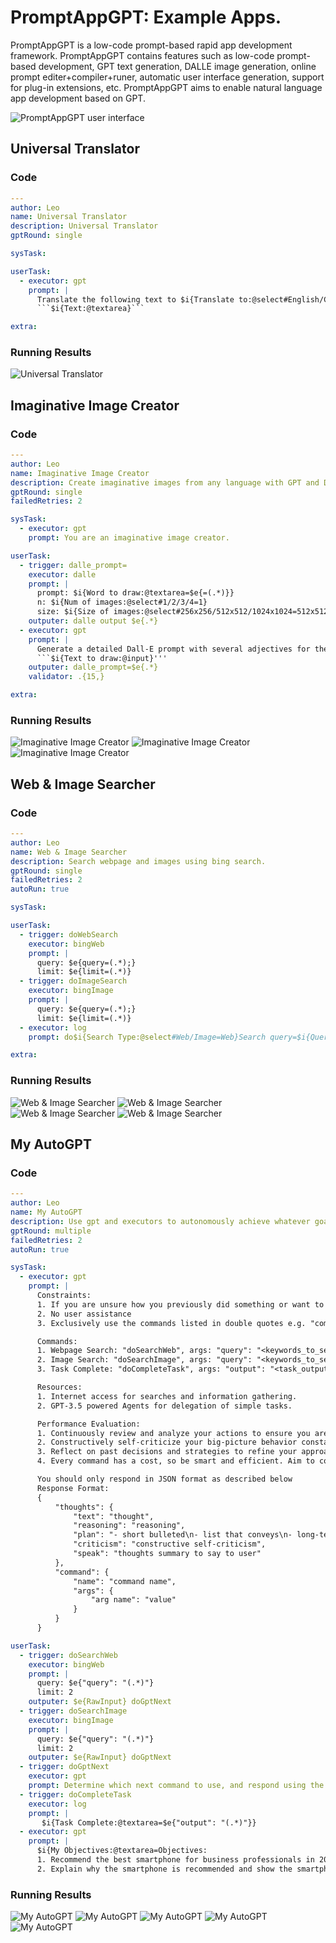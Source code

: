 # PromptAppGPT: Example Apps.
PromptAppGPT is a low-code prompt-based rapid app development framework. PromptAppGPT contains features such as low-code prompt-based development, GPT text generation, DALLE image generation, online prompt editer+compiler+runer, automatic user interface generation, support for plug-in extensions, etc. PromptAppGPT aims to enable natural language app development based on GPT.

![PromptAppGPT user interface](images/pag-image-creator-edit.png)

## Universal Translator

### Code

``` yaml
---
author: Leo
name: Universal Translator
description: Universal Translator
gptRound: single

sysTask:

userTask: 
  - executor: gpt
    prompt: |
      Translate the following text to $i{Translate to:@select#English/Chinese/French/Spanish=English}:
      ```$i{Text:@textarea}```

extra: 
```

### Running Results

![Universal Translator](images/apps/universal_translator_run_note.png)

## Imaginative Image Creator

### Code

``` yaml
---
author: Leo
name: Imaginative Image Creator
description: Create imaginative images from any language with GPT and DALL·E
gptRound: single
failedRetries: 2

sysTask:
  - executor: gpt
    prompt: You are an imaginative image creator. 

userTask: 
  - trigger: dalle_prompt=
    executor: dalle
    prompt: |
      prompt: $i{Word to draw:@textarea=$e{=(.*)}}
      n: $i{Num of images:@select#1/2/3/4=1}
      size: $i{Size of images:@select#256x256/512x512/1024x1024=512x512}
    outputer: dalle output $e{.*}
  - executor: gpt
    prompt: | 
      Generate a detailed Dall-E prompt with several adjectives for the following text:
      ```$i{Text to draw:@input}'''
    outputer: dalle_prompt=$e{.*} 
    validator: .{15,}

extra: 
```

### Running Results

![Imaginative Image Creator](images/apps/imaginative_image_creator_run_note_1.png)
![Imaginative Image Creator](images/apps/imaginative_image_creator_run_note_1.png)
![Imaginative Image Creator](images/apps/imaginative_image_creator_run_note_1.png)

## Web & Image Searcher

### Code

``` yaml
---
author: Leo
name: Web & Image Searcher 
description: Search webpage and images using bing search.
gptRound: single
failedRetries: 2
autoRun: true

sysTask:

userTask: 
  - trigger: doWebSearch
    executor: bingWeb
    prompt: |
      query: $e{query=(.*);}
      limit: $e{limit=(.*)}
  - trigger: doImageSearch
    executor: bingImage
    prompt: |
      query: $e{query=(.*);}
      limit: $e{limit=(.*)}
  - executor: log
    prompt: do$i{Search Type:@select#Web/Image=Web}Search query=$i{Query:@input}; limit=$i{limit:@select#3/5/10=5}

extra: 
```

### Running Results

![Web & Image Searcher](images/apps/web_image_searcher_run_note_1.png)
![Web & Image Searcher](images/apps/web_image_searcher_run_note_2.png)
![Web & Image Searcher](images/apps/web_image_searcher_run_note_3.png)
![Web & Image Searcher](images/apps/web_image_searcher_run_note_4.png)

## My AutoGPT

### Code

``` yaml
---
author: Leo
name: My AutoGPT
description: Use gpt and executors to autonomously achieve whatever goal you set.
gptRound: multiple
failedRetries: 2
autoRun: true

sysTask:
  - executor: gpt
    prompt: |
      Constraints:
      1. If you are unsure how you previously did something or want to recall past events, thinking about similar events will help you remember.
      2. No user assistance
      3. Exclusively use the commands listed in double quotes e.g. "command name"

      Commands:
      1. Webpage Search: "doSearchWeb", args: "query": "<keywords_to_search>"
      2. Image Search: "doSearchImage", args: "query": "<keywords_to_search>"
      3. Task Complete: "doCompleteTask", args: "output": "<task_output>"

      Resources:
      1. Internet access for searches and information gathering.
      2. GPT-3.5 powered Agents for delegation of simple tasks.

      Performance Evaluation:
      1. Continuously review and analyze your actions to ensure you are performing to the best of your abilities.
      2. Constructively self-criticize your big-picture behavior constantly.
      3. Reflect on past decisions and strategies to refine your approach.
      4. Every command has a cost, so be smart and efficient. Aim to complete tasks in the least number of steps.

      You should only respond in JSON format as described below 
      Response Format: 
      {
          "thoughts": {
              "text": "thought",
              "reasoning": "reasoning",
              "plan": "- short bulleted\n- list that conveys\n- long-term plan",
              "criticism": "constructive self-criticism",
              "speak": "thoughts summary to say to user"
          },
          "command": {
              "name": "command name",
              "args": {
                  "arg name": "value"
              }
          }
      }

userTask:
  - trigger: doSearchWeb
    executor: bingWeb
    prompt: |
      query: $e{"query": "(.*)"}
      limit: 2
    outputer: $e{RawInput} doGptNext
  - trigger: doSearchImage
    executor: bingImage
    prompt: |
      query: $e{"query": "(.*)"}
      limit: 2
    outputer: $e{RawInput} doGptNext
  - trigger: doGptNext
    executor: gpt
    prompt: Determine which next command to use, and respond using the format specified above.
  - trigger: doCompleteTask
    executor: log
    prompt: |
       $i{Task Complete:@textarea=$e{"output": "(.*)"}}
  - executor: gpt
    prompt: |
      $i{My Objectives:@textarea=Objectives:
      1. Recommend the best smartphone for business professionals in 2023.
      2. Explain why the smartphone is recommended and show the smartphone's image.}
```

### Running Results

![My AutoGPT](images/apps/my_autogpt_run_note_1.png)
![My AutoGPT](images/apps/my_autogpt_run_note_2.png)
![My AutoGPT](images/apps/my_autogpt_run_note_3.png)
![My AutoGPT](images/apps/my_autogpt_run_note_4.png)
![My AutoGPT](images/apps/my_autogpt_run_note_5.png)